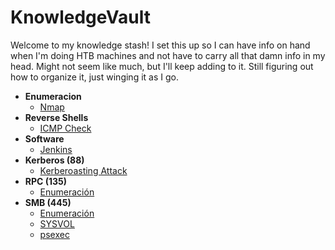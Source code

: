 # KnowledgeVault

Welcome to my knowledge stash! I set this up so I can have info on hand when I'm doing HTB machines and not have to carry all that damn info in my head. Might not seem like much, but I'll keep adding to it. Still figuring out how to organize it, just winging it as I go.

- **Enumeracion**
  - [Nmap](/Enumeracion/nmap.md/)
- **Reverse Shells**
  - [ICMP Check](/ReverseShells/ICMPCheck.md/)
- **Software**
  - [Jenkins](/Software/Jenkins.md/)
- **Kerberos (88)**
  - [Kerberoasting Attack](/KBR(88)/Kerberoasting.md/)
- **RPC (135)**
  - [Enumeración](/RPC(135)/Enumeration.md/)
- **SMB (445)**
  - [Enumeración](/SMB(445)/Enumeración.md/)
  - [SYSVOL](/SMB(445)/SYSVOL.md/)
  - [psexec](/SMB(445)/psexec.md/)
